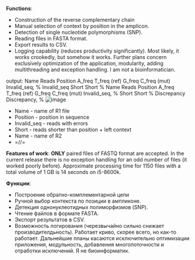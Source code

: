 **Functions**:
* Construction of the reverse complementary chain
* Manual selection of context by position in the amplicon.
* Detection of single nucleotide polymorphisms (SNP).
* Reading files in FASTA format.
* Export results to CSV.
* Logging capability (reduces productivity significantly).
Most likely, it works crookedly, but somehow it works. Further plans concern exclusively optimization of the application, modularity, adding multithreading and exception handling. I am not a bioinformatician.

output:
Name	Reads	Position	A_freq	T_freq (ref)	G_freq	C_freq (mut)	Invalid_seq, %	Invalid_seq	Short	Short %	Name	Reads	Position	A_freq	T_freq (ref)	G_freq	C_freq (mut)	Invalid_seq, %	Short	Short %	Discrepancy	Discrepancy, %
![image](https://github.com/user-attachments/assets/f22f985c-3198-43fc-8790-20b743da8447)

* Name - name of R1 file
* Position - position in sequence 
* Invalid_seq - reads with errors
* Short - reads shorter than position + left context
* Name - name of R2
* =//=

**Features of work**:
**ONLY** paired files of FASTQ format are accepted. In the current release there is no exception handling for an odd number of files (it worked poorly before). Approximate processing time for 1150 files with a total volume of 1 GB is 14 seconds on i5-8600k.

**Функции**: 
* Построение обратно-комплементарной цепи
* Ручной выбор контекста по позиции в ампликоне.
* Детекция однонуклеотидных полиморфизмов (SNP).
* Чтение файлов в формате FASTA.
* Экспорт результатов в CSV.
* Возможность логирования (черезвычайно сильно снижает производителдьность).
Работает криво, скорее всего, но как-то работает. Дальнейшие планы касаются исключительно оптимизации приложения, модульность, добавления многопоточности и отработки исключений. Я не биоинформатик.

